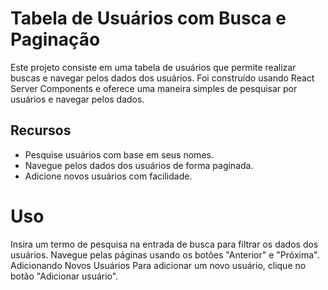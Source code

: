 # Tabela de Usuários com Busca e Paginação

Este projeto consiste em uma tabela de usuários que permite realizar buscas e navegar pelos dados dos usuários. Foi construído usando React Server Components e oferece uma maneira simples de pesquisar por usuários e navegar pelos dados.

## Recursos

- Pesquise usuários com base em seus nomes.
- Navegue pelos dados dos usuários de forma paginada.
- Adicione novos usuários com facilidade.

# Uso
Insira um termo de pesquisa na entrada de busca para filtrar os dados dos usuários.
Navegue pelas páginas usando os botões "Anterior" e "Próxima".
Adicionando Novos Usuários
Para adicionar um novo usuário, clique no botão "Adicionar usuário".
